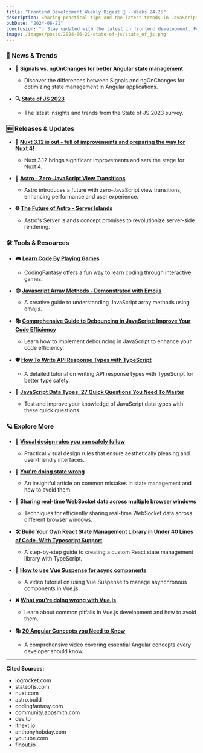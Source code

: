 ```yaml
---
title: "Frontend Development Weekly Digest 🌸 - Weeks 24-25"
description: Sharing practical tips and the latest trends in JavaScript
pubDate: "2024-06-21"
conclusion: "💡 Stay updated with the latest in frontend development. Follow the links for more insights."
image: /images/posts/2024-06-21-state-of-js/state_of_js.png
---
```


### 📢 News & Trends

- **🌟 [Signals vs. ngOnChanges for better Angular state management](https://blog.logrocket.com/signals-vs-ngonchanges-angular-state-management/?ref=zazen_code)**

  - Discover the differences between Signals and ngOnChanges for optimizing state management in Angular applications.

- **🔍 [State of JS 2023](https://2023.stateofjs.com/en-US/?ref=zazen_code)**

  - The latest insights and trends from the State of JS 2023 survey.

### 🆕 Releases & Updates

- **🚀 [Nuxt 3.12 is out - full of improvements and preparing the way for Nuxt 4!](https://nuxt.com/blog/v3-12?ref=zazen_code)**

  - Nuxt 3.12 brings significant improvements and sets the stage for Nuxt 4.

- **🔮 [Astro - Zero-JavaScript View Transitions](https://astro.build/blog/future-of-astro-zero-js-view-transitions?ref=zazen_code)**

  - Astro introduces a future with zero-JavaScript view transitions, enhancing performance and user experience.

- **🌐 [The Future of Astro - Server Islands](https://astro.build/blog/future-of-astro-server-islands?ref=zazen_code)**

  - Astro's Server Islands concept promises to revolutionize server-side rendering.

### 🛠 Tools & Resources

- **🎮 [Learn Code By Playing Games](https://codingfantasy.com/?ref=zazen_code)**

  - CodingFantasy offers a fun way to learn coding through interactive games.

- **😊 [Javascript Array Methods - Demonstrated with Emojis](https://community.appsmith.com/content/guide/javascript-array-methods-demonstrated-emojis?ref=zazen_code)**

  - A creative guide to understanding JavaScript array methods using emojis.

- **📚 [Comprehensive Guide to Debouncing in JavaScript: Improve Your Code Efficiency](https://dev.to/dipakahirav/understanding-debouncing-in-javascript-5g30?ref=zazen_code)**

  - Learn how to implement debouncing in JavaScript to enhance your code efficiency.

- **🛡️ [How To Write API Response Types with TypeScript](https://itnext.io/how-to-write-api-response-types-with-typescript-f8152ddd43dd?ref=zazen_code)**

  - A detailed tutorial on writing API response types with TypeScript for better type safety.

- **🔢 [JavaScript Data Types: 27 Quick Questions You Need To Master](https://dev.to/_ndeyefatoudiop/javascript-data-types-27-quick-questions-you-need-to-master-1828?ref=zazen_code)**

  - Test and improve your knowledge of JavaScript data types with these quick questions.

### 🪐 Explore More

- **🎨 [Visual design rules you can safely follow](https://anthonyhobday.com/sideprojects/saferules/?ref=zazen_code)**

  - Practical visual design rules that ensure aesthetically pleasing and user-friendly interfaces.

- **🧩 [You're doing state wrong](https://dev.to/kl13nt/youre-doing-state-wrong-2ch8?ref=zazen_code)**

  - An insightful article on common mistakes in state management and how to avoid them.

- **🔗 [Sharing real-time WebSocket data across multiple browser windows](https://itnext.io/sharing-real-time-websocket-data-across-multiple-browser-windows-4e0538dd7563?ref=zazen_code)**

  - Techniques for efficiently sharing real-time WebSocket data across different browser windows.

- **🛠️ [Build Your Own React State Management Library in Under 40 Lines of Code - With Typescript Support](https://www.finout.io/blog/build-your-own-react-state-management-library-in-under-40-lines-of-code-with-typescript-support-hji?ref=zazen_code)**

  - A step-by-step guide to creating a custom React state management library with TypeScript.

- **🎥 [How to use Vue Suspense for async components](https://www.youtube.com/watch?v=GQpKm_CNH4A?ref=zazen_code)**

  - A video tutorial on using Vue Suspense to manage asynchronous components in Vue.js.

- **❌ [What you're doing wrong with Vue.js](https://www.youtube.com/watch?v=mYtoU491aBU?ref=zazen_code)**

  - Learn about common pitfalls in Vue.js development and how to avoid them.

- **📚 [20 Angular Concepts you Need to Know](https://www.youtube.com/watch?v=RedkSCxVPbw?ref=zazen_code)**

  - A comprehensive video covering essential Angular concepts every developer should know.

---

**Cited Sources:**

- logrocket.com
- stateofjs.com
- nuxt.com
- astro.build
- codingfantasy.com
- community.appsmith.com
- dev.to
- itnext.io
- anthonyhobday.com
- youtube.com
- finout.io
